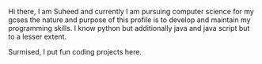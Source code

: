Hi there, I am Suheed and currently I am pursuing computer science for my gcses
the nature and purpose of this profile is to develop and maintain my programming skills. 
I know python but additionally java and java script but to a lesser extent. 

Surmised, I put fun coding projects here. 

<!---
S-mahmoud/S-mahmoud is a ✨ special ✨ repository because its `README.md` (this file) appears on your GitHub profile.
You can click the Preview link to take a look at your changes.
--->

